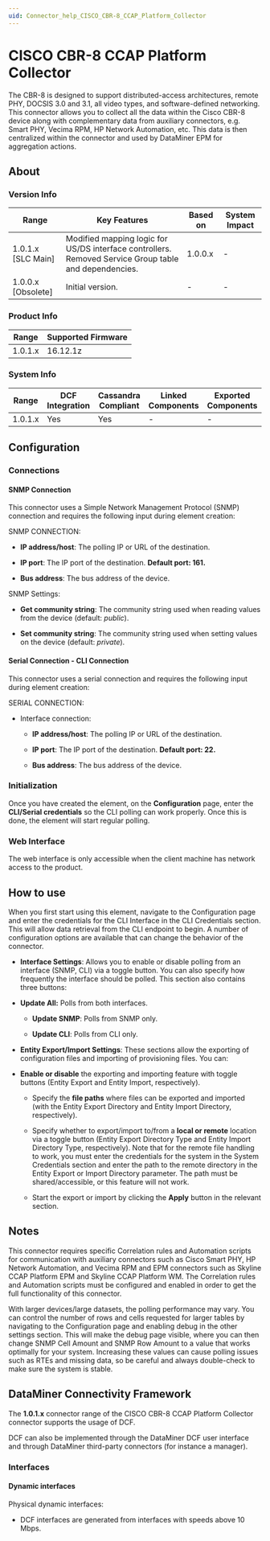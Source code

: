 ```yaml
---
uid: Connector_help_CISCO_CBR-8_CCAP_Platform_Collector
---
```


# CISCO CBR-8 CCAP Platform Collector

The CBR-8 is designed to support distributed-access architectures, remote PHY, DOCSIS 3.0 and 3.1, all video types, and software-defined networking. This connector allows you to collect all the data within the Cisco CBR-8 device along with complementary data from auxiliary connectors, e.g. Smart PHY, Vecima RPM, HP Network Automation, etc. This data is then centralized within the connector and used by DataMiner EPM for aggregation actions.

## About

### Version Info

| Range | Key Features | Based on | System Impact |
|--|--|--|--|
| 1.0.1.x [SLC Main] | Modified mapping logic for US/DS interface controllers. Removed Service Group table and dependencies. | 1.0.0.x | - |
| 1.0.0.x [Obsolete] | Initial version. | - | - |

### Product Info

| Range | Supported Firmware |
|--|--|
| 1.0.1.x | 16.12.1z |

### System Info

| Range | DCF Integration | Cassandra Compliant | Linked Components | Exported Components |
|--|--|--|--|--|
| 1.0.1.x | Yes | Yes | - | - |

## Configuration

### Connections

#### SNMP Connection

This connector uses a Simple Network Management Protocol (SNMP) connection and requires the following input during element creation:

SNMP CONNECTION:

- **IP address/host**: The polling IP or URL of the destination.

- **IP port**: The IP port of the destination. **Default port: 161.**

- **Bus address**: The bus address of the device.

SNMP Settings:

- **Get community string**: The community string used when reading values from the device (default: *public*).

- **Set community string**: The community string used when setting values on the device (default: *private*).

#### Serial Connection - CLI Connection

This connector uses a serial connection and requires the following input during element creation:

SERIAL CONNECTION:

- Interface connection:

  - **IP address/host**: The polling IP or URL of the destination.

  - **IP port**: The IP port of the destination. **Default port: 22.**

  - **Bus address**: The bus address of the device.

### Initialization

Once you have created the element, on the **Configuration** page, enter the **CLI/Serial credentials** so the CLI polling can work properly. Once this is done, the element will start regular polling.

### Web Interface

The web interface is only accessible when the client machine has network access to the product.

## How to use

When you first start using this element, navigate to the Configuration page and enter the credentials for the CLI Interface in the CLI Credentials section. This will allow data retrieval from the CLI endpoint to begin. A number of configuration options are available that can change the behavior of the connector.

- **Interface Settings**: Allows you to enable or disable polling from an interface (SNMP, CLI) via a toggle button. You can also specify how frequently the interface should be polled. This section also contains three buttons:

- **Update All:** Polls from both interfaces.

  - **Update SNMP**: Polls from SNMP only.

  - **Update CLI**: Polls from CLI only.

- **Entity Export/Import Settings**: These sections allow the exporting of configuration files and importing of provisioning files. You can:

- **Enable or disable** the exporting and importing feature with toggle buttons (Entity Export and Entity Import, respectively).

  - Specify the **file paths** where files can be exported and imported (with the Entity Export Directory and Entity Import Directory, respectively).

  - Specify whether to export/import to/from a **local or remote** location via a toggle button (Entity Export Directory Type and Entity Import Directory Type, respectively). Note that for the remote file handling to work, you must enter the credentials for the system in the System Credentials section and enter the path to the remote directory in the Entity Export or Import Directory parameter. The path must be shared/accessible, or this feature will not work.

  - Start the export or import by clicking the **Apply** button in the relevant section.

## Notes

This connector requires specific Correlation rules and Automation scripts for communication with auxiliary connectors such as Cisco Smart PHY, HP Network Automation, and Vecima RPM and EPM connectors such as Skyline CCAP Platform EPM and Skyline CCAP Platform WM. The Correlation rules and Automation scripts must be configured and enabled in order to get the full functionality of this connector.

With larger devices/large datasets, the polling performance may vary. You can control the number of rows and cells requested for larger tables by navigating to the Configuration page and enabling debug in the other settings section. This will make the debug page visible, where you can then change SNMP Cell Amount and SNMP Row Amount to a value that works optimally for your system. Increasing these values can cause polling issues such as RTEs and missing data, so be careful and always double-check to make sure the system is stable.

## DataMiner Connectivity Framework

The **1.0.1.x** connector range of the CISCO CBR-8 CCAP Platform Collector connector supports the usage of DCF.

DCF can also be implemented through the DataMiner DCF user interface and through DataMiner third-party connectors (for instance a manager).

### Interfaces

#### Dynamic interfaces

Physical dynamic interfaces:

- DCF interfaces are generated from interfaces with speeds above 10 Mbps.
